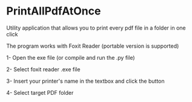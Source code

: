# PrintAllPdfAtOnce
Utility application that allows you to print every pdf file in a folder in one click

The program works with Foxit Reader (portable version is supported)

1- Open the exe file (or compile and run the .py file)

2- Select foxit reader .exe file

3- Insert your printer's name in the textbox and click the button

4- Select target PDF folder
